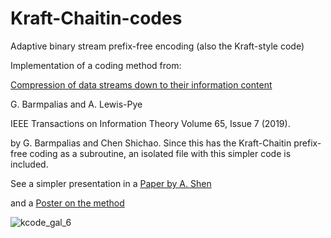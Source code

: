 # Kraft-Chaitin-codes
Adaptive binary stream prefix-free encoding (also the  Kraft-style code)

Implementation of a coding method from:

[Compression of data streams down to their information content](https://arxiv.org/abs/1710.02092) 

G. Barmpalias and A. Lewis-Pye

IEEE Transactions on Information Theory Volume 65, Issue 7 (2019).

by G. Barmpalias and Chen Shichao. Since this has the Kraft-Chaitin 
prefix-free coding as a subroutine, an isolated file with this simpler code is included.

See a simpler presentation in a [Paper by A. Shen](https://arxiv.org/abs/2304.04852)

and a [Poster on the method](http://barmpalias.net/news_items/kcode_poster_light.pdf)

![kcode_gal_6](https://user-images.githubusercontent.com/4204057/196049720-db9e11e9-e2d7-478a-baa3-227afec09b7c.jpg)
